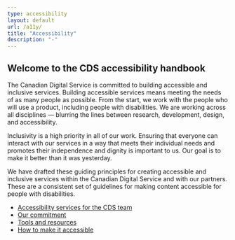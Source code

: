 ```yaml
---
type: accessibility
layout: default
url: /a11y/
title: "Accessibility"
description: "-"
---
```

<h2 class="section--title">Welcome to the CDS accessibility handbook</h2>
     
The Canadian Digital Service is committed to building accessible and inclusive services. Building accessible services means meeting the needs of as many people as possible. From the start, we work with the people who will use a product, including people with disabilities. We are working across all disciplines — blurring the lines between research, development, design, and accessibility.

      
Inclusivity is a high priority in all of our work. Ensuring that everyone can interact with our services in a way that meets their individual needs and promotes their independence and dignity is important to us. Our goal is to make it better than it was yesterday.
     
We have drafted these guiding principles for creating accessible and inclusive services within the Canadian Digital Service and with our partners. These are a consistent set of guidelines for making content accessible for people with disabilities.

- [Accessibility services for the CDS team](accessibility-services-at-cds)
- [Our commitment](our-commitment)
- [Tools and resources](tools-and-resources)
- [How to make it accessible](how-to-make-it-accessible)

